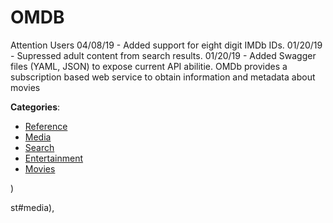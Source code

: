 # OMDB


Attention Users 04/08/19 - Added support for eight digit IMDb IDs.  01/20/19 - Supressed adult content from search results. 01/20/19 - Added Swagger files (YAML, JSON) to expose current API abilitie. OMDb provides a subscription based web service to obtain information and metadata about movies



**Categories**:
- [Reference](https://github.com/apis-list/apis-list#reference)
- [Media](https://github.com/apis-list/apis-list#media)
- [Search](https://github.com/apis-list/apis-list#search)
- [Entertainment](https://github.com/apis-list/apis-list#entertainment)
- [Movies](https://github.com/apis-list/apis-list#movies)



)



st#media),


